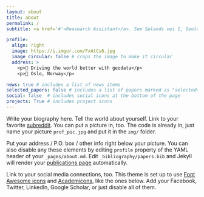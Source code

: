 ```yaml
---
layout: about
title: about
permalink: /
subtitle: <a href='#'>Reasearch Assistant</a>. Sem Sælands vei 1, Geologibygningen, 0371 Oslo.

profile:
  align: right
  image: https://i.imgur.com/FxAtCs6.jpg
  image_circular: false # crops the image to make it circular
  address: >
    <p>🎯 Driving the world better with geodata</p>
    <p>📍 Oslo, Norway</p>

news: true # includes a list of news items
selected_papers: false # includes a list of papers marked as "selected={true}"
social: false  # includes social icons at the bottom of the page
projects: True # includes project icons
---
```


Write your biography here. Tell the world about yourself. Link to your favorite [subreddit](http://reddit.com). You can put a picture in, too. The code is already in, just name your picture `prof_pic.jpg` and put it in the `img/` folder.

Put your address / P.O. box / other info right below your picture. You can also disable any these elements by editing `profile` property of the YAML header of your `_pages/about.md`. Edit `_bibliography/papers.bib` and Jekyll will render your [publications page](/al-folio/publications/) automatically.

Link to your social media connections, too. This theme is set up to use [Font Awesome icons](http://fortawesome.github.io/Font-Awesome/) and [Academicons](https://jpswalsh.github.io/academicons/), like the ones below. Add your Facebook, Twitter, LinkedIn, Google Scholar, or just disable all of them.
